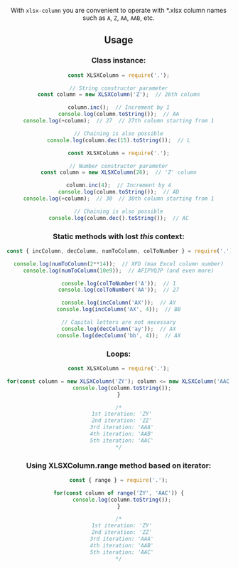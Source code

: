 <header>

With `xlsx-column` you are convenient to operate with *.xlsx column names such as `A`, `Z`, `AA`, `AAB`, etc.

<installation>

## Usage
### Class instance:
``` js
const XLSXColumn = require('.');

// String constructor parameter
const column = new XLSXColumn('Z');  // 26th column

column.inc();  // Increment by 1
console.log(column.toString());  // AA
console.log(+column);  // 27  // 27th column starting from 1

// Chaining is also possible
console.log(column.dec(15).toString());  // L
```
``` js
const XLSXColumn = require('.');

// Number constructor parameter
const column = new XLSXColumn(26);  // 'Z' column

column.inc(4);  // Increment by 4
console.log(column.toString());  // AD
console.log(+column);  // 30  // 30th column starting from 1

// Chaining is also possible
console.log(column.dec().toString());  // AC
```

### Static methods with lost *this* context:
``` js
const { incColumn, decColumn, numToColumn, colToNumber } = require('.');

console.log(numToColumn(2**14));  // XFD (max Excel column number)
console.log(numToColumn(10e9));  // AFIPYQJP (and even more)

console.log(colToNumber('A'));  // 1
console.log(colToNumber('AA'));  // 27

console.log(incColumn('AX'));  // AY
console.log(incColumn('AX', 4));  // BB

// Capital letters are not necessary
console.log(decColumn('ay'));  // AX
console.log(decColumn('bb', 4));  // AX
```

### Loops:
```js
const XLSXColumn = require('.');

for(const column = new XLSXColumn('ZY'); column <= new XLSXColumn('AAC'); column.inc()) {
  console.log(column.toString());
}

/*
  1st iteration: 'ZY'
  2nd iteration: 'ZZ'
  3rd iteration: 'AAA'
  4th iteration: 'AAB'
  5th iteration: 'AAC'
*/
```

### Using XLSXColumn.range method based on iterator:
```js
const { range } = require('.');

for(const column of range('ZY', 'AAC')) {
  console.log(column.toString());
}

/*
  1st iteration: 'ZY'
  2nd iteration: 'ZZ'
  3rd iteration: 'AAA'
  4th iteration: 'AAB'
  5th iteration: 'AAC'
*/
```

<testing>

<suggestions>
